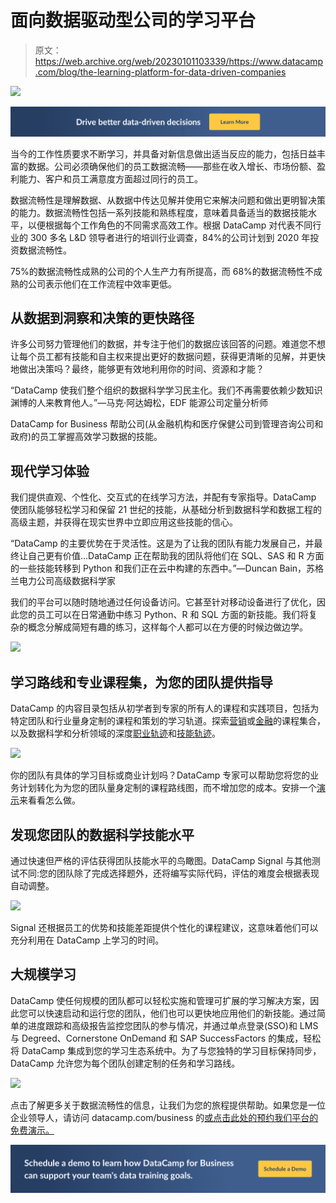 # 面向数据驱动型公司的学习平台

> 原文：<https://web.archive.org/web/20230101103339/https://www.datacamp.com/blog/the-learning-platform-for-data-driven-companies>

[![](img/422a2aaa9e17db2512f95f2586f026a7.png)](https://web.archive.org/web/20220819084336/https://www.datacamp.com/business)

[![](img/7d72b053eef03f3a8c7ff3848d86e40b.png)](https://web.archive.org/web/20220819084336/https://www.datacamp.com/business)

当今的工作性质要求不断学习，并具备对新信息做出适当反应的能力，包括日益丰富的数据。公司必须确保他们的员工数据流畅——那些在收入增长、市场份额、盈利能力、客户和员工满意度方面超过同行的员工。

数据流畅性是理解数据、从数据中传达见解并使用它来解决问题和做出更明智决策的能力。数据流畅性包括一系列技能和熟练程度，意味着具备适当的数据技能水平，以便根据每个工作角色的不同需求高效工作。根据 DataCamp 对代表不同行业的 300 多名 L&D 领导者进行的培训行业调查，84%的公司计划到 2020 年投资数据流畅性。

75%的数据流畅性成熟的公司的个人生产力有所提高，而 68%的数据流畅性不成熟的公司表示他们在工作流程中效率更低。

## 从数据到洞察和决策的更快路径

许多公司努力管理他们的数据，并专注于他们的数据应该回答的问题。难道您不想让每个员工都有技能和自主权来提出更好的数据问题，获得更清晰的见解，并更快地做出决策吗？最终，能够更有效地利用你的时间、资源和才能？

“DataCamp 使我们整个组织的数据科学学习民主化。我们不再需要依赖少数知识渊博的人来教育他人。”—马克·阿达姆松，EDF 能源公司定量分析师

DataCamp for Business 帮助公司(从金融机构和医疗保健公司到管理咨询公司和政府)的员工掌握高效学习数据的技能。

## 现代学习体验

我们提供直观、个性化、交互式的在线学习方法，并配有专家指导。DataCamp 使团队能够轻松学习和保留 21 世纪的技能，从基础分析到数据科学和数据工程的高级主题，并获得在现实世界中立即应用这些技能的信心。

“DataCamp 的主要优势在于灵活性。这是为了让我的团队有能力发展自己，并最终让自己更有价值...DataCamp 正在帮助我的团队将他们在 SQL、SAS 和 R 方面的一些技能转移到 Python 和我们正在云中构建的东西中。”—Duncan Bain，苏格兰电力公司高级数据科学家

我们的平台可以随时随地通过任何设备访问。它甚至针对移动设备进行了优化，因此您的员工可以在日常通勤中练习 Python、R 和 SQL 方面的新技能。我们将复杂的概念分解成简短有趣的练习，这样每个人都可以在方便的时候边做边学。

[![](img/7e726da6a882ecf97dfd1cdd4c29e18d.png)](https://web.archive.org/web/20220819084336/https://www.datacamp.com/business)

## 学习路线和专业课程集，为您的团队提供指导

DataCamp 的内容目录包括从初学者到专家的所有人的课程和实践项目，包括为特定团队和行业量身定制的课程和策划的学习轨道。探索[营销](https://web.archive.org/web/20220819084336/https://www.datacamp.com/search?q=marketing&tab=undefined)或[金融](https://web.archive.org/web/20220819084336/https://www.datacamp.com/search?facets%5Btopic%5D%5B%5D=Applied+Finance)的课程集合，以及数据科学和分析领域的深度[职业轨迹](https://web.archive.org/web/20220819084336/https://www.datacamp.com/tracks/career)和[技能轨迹](https://web.archive.org/web/20220819084336/https://www.datacamp.com/tracks/skill)。

[![](img/d4fd46c02e4a4cade815937db5cf8299.png)](https://web.archive.org/web/20220819084336/https://www.datacamp.com/business)

你的团队有具体的学习目标或商业计划吗？DataCamp 专家可以帮助您将您的业务计划转化为为您的团队量身定制的课程路线图，而不增加您的成本。安排一个[演示](https://web.archive.org/web/20220819084336/https://www.datacamp.com/business/demo)来看看怎么做。

## 发现您团队的数据科学技能水平

通过快速但严格的评估获得团队技能水平的鸟瞰图。DataCamp Signal 与其他测试不同:您的团队除了完成选择题外，还将编写实际代码，评估的难度会根据表现自动调整。

[![](img/3d70f1caea8fd0b99f3fcfffaccf3699.png)](https://web.archive.org/web/20220819084336/https://www.datacamp.com/business)

Signal 还根据员工的优势和技能差距提供个性化的课程建议，这意味着他们可以充分利用在 DataCamp 上学习的时间。

## 大规模学习

DataCamp 使任何规模的团队都可以轻松实施和管理可扩展的学习解决方案，因此您可以快速启动和运行您的团队，他们也可以更快地应用他们的新技能。通过简单的进度跟踪和高级报告监控您团队的参与情况，并通过单点登录(SSO)和 LMS 与 Degreed、Cornerstone OnDemand 和 SAP SuccessFactors 的集成，轻松将 DataCamp 集成到您的学习生态系统中。为了与您独特的学习目标保持同步，DataCamp 允许您为每个团队创建定制的任务和学习路线。

[![](img/74ffb61d0081dc1c6cfbe4c74b96c108.png)](https://web.archive.org/web/20220819084336/http://datacamp.com/business)

点击了解更多关于数据流畅性的信息，让我们为您的旅程提供帮助。如果您是一位企业领导人，请访问 datacamp.com/business 的[或点击此处的](https://web.archive.org/web/20220819084336/http://datacamp.com/business)[预约我们平台的免费演示。](https://web.archive.org/web/20220819084336/https://www.datacamp.com/business/demo)

[![](img/47a967c9fe5aa475b806fc922d5119ae.png)](https://web.archive.org/web/20220819084336/https://www.datacamp.com/business/demo)